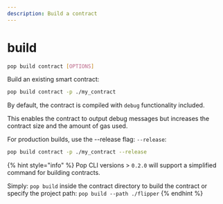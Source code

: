 ```yaml
---
description: Build a contract
---
```


# build

```bash
pop build contract [OPTIONS]
```

Build an existing smart contract:

```bash
pop build contract -p ./my_contract
```

By default, the contract is compiled with `debug` functionality included.

This enables the contract to output debug messages but increases the contract size and the amount of gas used.

For production builds, use the --release flag: `--release`:

```bash
pop build contract -p ./my_contract --release
```

{% hint style="info" %}
Pop CLI versions > `0.2.0` will support a simplified command for building contracts.

Simply: `pop build` inside the contract directory to build the contract or specify the project path: `pop build --path ./flipper`
{% endhint %}
